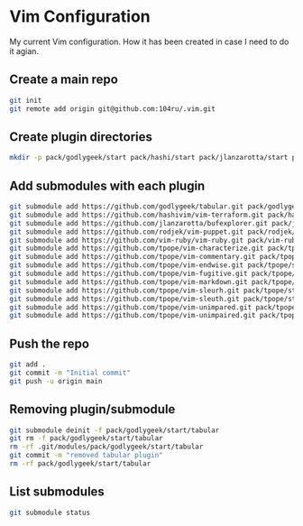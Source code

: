 Vim Configuration
=================

My current Vim configuration. How it has been created in case I need to do it agian.

## Create a main repo

```bash
git init
git remote add origin git@github.com:104ru/.vim.git
```

## Create plugin directories

```bash
mkdir -p pack/godlygeek/start pack/hashi/start pack/jlanzarotta/start pack/rodjek/start pack/vim-ruby/start pack/tpope/start
```

## Add submodules with each plugin

```bash
git submodule add https://github.com/godlygeek/tabular.git pack/godlygeek/start/tabular
git submodule add https://github.com/hashivim/vim-terraform.git pack/hashi/start/vim-terraform
git submodule add https://github.com/jlanzarotta/bufexplorer.git pack/jlanzarotta/start/bufexplorer
git submodule add https://github.com/rodjek/vim-puppet.git pack/rodjek/start/vim-puppet
git submodule add https://github.com/vim-ruby/vim-ruby.git pack/vim-ruby/start/vim-ruby
git submodule add https://github.com/tpope/vim-characterize.git pack/tpope/start/vim-characterize
git submodule add https://github.com/tpope/vim-commentary.git pack/tpope/start/vim-commentary
git submodule add https://github.com/tpope/vim-endwise.git pack/tpope/start/vim-endwise
git submodule add https://github.com/tpope/vim-fugitive.git pack/tpope/start/vim-fugitive
git submodule add https://github.com/tpope/vim-markdown.git pack/tpope/start/vim-markdown
git submodule add https://github.com/tpope/vim-sleurh.git pack/tpope/start/vim-sleuth
git submodule add https://github.com/tpope/vim-sleuth.git pack/tpope/start/vim-sleuth
git submodule add https://github.com/tpope/vim-unimpared.git pack/tpope/start/vim-unimpared
git submodule add https://github.com/tpope/vim-unimpaired.git pack/tpope/start/vim-unimpaired
```

## Push the repo

```bash
git add .
git commit -m "Initial commit"
git push -u origin main
```

## Removing plugin/submodule

```bash
git submodule deinit -f pack/godlygeek/start/tabular
git rm -f pack/godlygeek/start/tabular
rm -rf .git/modules/pack/godlygeek/start/tabular
git commit -m "removed tabular plugin"
rm -rf pack/godlygeek/start/tabular
```

## List submodules

```bash
git submodule status
```
